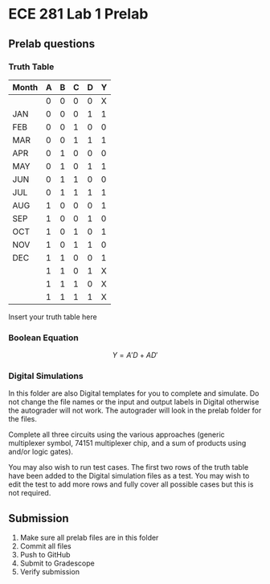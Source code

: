 # ECE 281 Lab 1 Prelab

## Prelab questions

### Truth Table

| Month | A | B | C | D | Y |
|-------|---|---|---|---|---|
|       | 0 | 0 | 0 | 0 | X |
| JAN   | 0 | 0 | 0 | 1 | 1 |
| FEB   | 0 | 0 | 1 | 0 | 0 |
| MAR   | 0 | 0 | 1 | 1 | 1 |
| APR   | 0 | 1 | 0 | 0 | 0 |
| MAY   | 0 | 1 | 0 | 1 | 1 |
| JUN   | 0 | 1 | 1 | 0 | 0 |
| JUL   | 0 | 1 | 1 | 1 | 1 |
| AUG   | 1 | 0 | 0 | 0 | 1 |
| SEP   | 1 | 0 | 0 | 1 | 0 |
| OCT   | 1 | 0 | 1 | 0 | 1 |
| NOV   | 1 | 0 | 1 | 1 | 0 |
| DEC   | 1 | 1 | 0 | 0 | 1 |
|       | 1 | 1 | 0 | 1 | X |
|       | 1 | 1 | 1 | 0 | X |
|       | 1 | 1 | 1 | 1 | X |
Insert your truth table here

### Boolean Equation

$$
Y = A'D+AD'
$$

### Digital Simulations

In this folder are also Digital templates for you to complete and simulate.  Do not change the file names or the input and output labels in Digital otherwise the autograder will not work.  The autograder will look in the prelab folder for the files.

Complete all three circuits using the various approaches (generic multiplexer symbol, 74151 multiplexer chip, and a sum of products using and/or logic gates).

You may also wish to run test cases.  The first two rows of the truth table have been added to the Digital simulation files as a test.  You may wish to edit the test to add more rows and fully cover all possible cases but this is not required.

## Submission

1. Make sure all prelab files are in this folder
2. Commit all files
3. Push to GitHub
4. Submit to Gradescope
5. Verify submission
